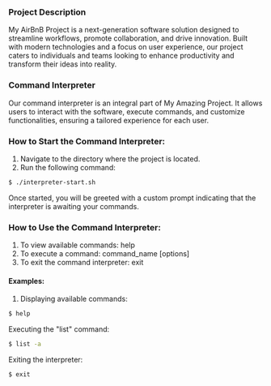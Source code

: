 ### Project Description
My AirBnB Project is a next-generation software solution designed to streamline workflows, promote collaboration, and drive innovation. Built with modern technologies and a focus on user experience, our project caters to individuals and teams looking to enhance productivity and transform their ideas into reality.

### Command Interpreter
Our command interpreter is an integral part of My Amazing Project. It allows users to interact with the software, execute commands, and customize functionalities, ensuring a tailored experience for each user.

### How to Start the Command Interpreter:
1. Navigate to the directory where the project is located.
2. Run the following command:
```bash
$ ./interpreter-start.sh
```
Once started, you will be greeted with a custom prompt indicating that the interpreter is awaiting your commands.
### How to Use the Command Interpreter:
1. To view available commands: help
2. To execute a command: command_name [options]
3. To exit the command interpreter: exit
#### Examples:
1. Displaying available commands:
```bash
$ help
```
Executing the "list" command:
```bash
$ list -a
```
Exiting the interpreter:
```bash
$ exit
```
